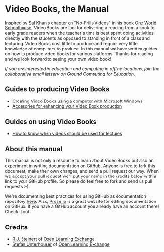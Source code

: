 # Video Books, the Manual

Inspired by Sal Khan's chapter on "No-Frills Videos" in his book [One World Schoolhouse](http://books.google.com.gh/books?id=xz-gkDYm4UUC&dq=one+world+schoolhouse&hl=en&sa=X&ei=rStfUeWECanG7AalqYEw&redir_esc=y), Video Books are tool for delivering a reading from a book to early grade readers when the teacher's time is best spent doing activities directly with the students as opposed to standing in front of a class and lecturing.  Video Books cost little to produce and require very little knowledge of computers to produce. In this manual we have written guides on how to produce video books for various platforms. Thanks for reading and we look forward to seeing your own video book!  

*If you are interested in education and computing in offline locations, join the [collaborative email listserv on Ground Computing for Education](https://groups.google.com/forum/?fromgroups#!forum/groundcomputing).*

## Guides to producing Video Books
- [Creating Video Books using a computer with Microsoft Windows](creating-video-books-using-a-computer-with-microsoft-windows)
- [Accesories for enhancing your Video Book production](accesories-for-enhancing-your-video-book-production)


## Guides on using Video Books
- [How to know when videos should be used for lectures](knowing-when-to-use-videos-for-lectures)


## About this manual
This manual is not only a resource to learn about Video Books but also an experiment in writing documentation on GitHub.  Anyone is free to fork this document, make their own changes, and send a pull request our way.  When we accept your pull request we'll put your name in the credits below with a link to your GitHub profile.  So please do feel free to fork and send us pull requests :-).  

We're documenting best practices for using GitHub as documentation repository [here](https://github.com/open-learning-exchange/github-for-writers--best-practices).  Also, [Prose.io](http://prose.io) is a great website for editing documentation on GitHub.  If you have a GitHub account you already have an account there! Check it out. 


## Credits

- [R.J. Steinert](https://github.com/rjsteinert) of [Open Learning Exchange](https://github.com/open-learning-exchange)
- [Stefan Unterhouser](https://github.com/treehouse-su) of [Open Learning Exchange](https://github.com/open-learning-exchange)
